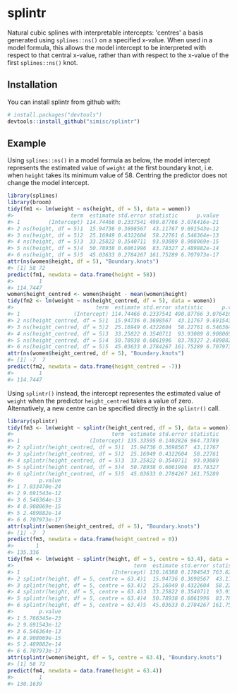 
<!-- README.md is generated from README.Rmd. Please edit that file -->
splintr
=======

Natural cubic splines with interpretable intercepts: 'centres' a basis generated using `splines::ns()` on a specified x-value. When used in a model formula, this allows the model intercept to be interpreted with respect to that central x-value, rather than with respect to the x-value of the first `splines::ns()` knot.

Installation
------------

You can install splintr from github with:

``` r
# install.packages("devtools")
devtools::install_github("simisc/splintr")
```

Example
-------

Using `splines::ns()` in a model formula as below, the model intercept represents the estimated value of `weight` at the first boundary knot, i.e. when `height` takes its minimum value of 58. Centring the predictor does not change the model intercept.

``` r
library(splines)
library(broom)
tidy(fm1 <- lm(weight ~ ns(height, df = 5), data = women))
#>                  term  estimate std.error statistic      p.value
#> 1         (Intercept) 114.74466 0.2337541 490.87766 3.076416e-21
#> 2 ns(height, df = 5)1  15.94736 0.3698567  43.11767 9.691543e-12
#> 3 ns(height, df = 5)2  25.16949 0.4322604  58.22761 6.546364e-13
#> 4 ns(height, df = 5)3  33.25822 0.3540711  93.93089 8.908069e-15
#> 5 ns(height, df = 5)4  50.78938 0.6061996  83.78327 2.489882e-14
#> 6 ns(height, df = 5)5  45.03633 0.2784267 161.75289 6.707973e-17
attr(ns(women$height, df = 5), "Boundary.knots")
#> [1] 58 72
predict(fm1, newdata = data.frame(height = 58))
#>        1 
#> 114.7447
women$height_centred <- women$height - mean(women$height)
tidy(fm2 <- lm(weight ~ ns(height_centred, df = 5), data = women))
#>                          term  estimate std.error statistic      p.value
#> 1                 (Intercept) 114.74466 0.2337541 490.87766 3.076416e-21
#> 2 ns(height_centred, df = 5)1  15.94736 0.3698567  43.11767 9.691543e-12
#> 3 ns(height_centred, df = 5)2  25.16949 0.4322604  58.22761 6.546364e-13
#> 4 ns(height_centred, df = 5)3  33.25822 0.3540711  93.93089 8.908069e-15
#> 5 ns(height_centred, df = 5)4  50.78938 0.6061996  83.78327 2.489882e-14
#> 6 ns(height_centred, df = 5)5  45.03633 0.2784267 161.75289 6.707973e-17
attr(ns(women$height_centred, df = 5), "Boundary.knots")
#> [1] -7  7
predict(fm2, newdata = data.frame(height_centred = -7))
#>        1 
#> 114.7447
```

Using `splintr()` instead, the intercept representes the estimated value of `weight` when the predictor `height_centred` takes a value of zero. Alternatively, a new centre can be specified directly in the `splintr()` call.

``` r
library(splintr)
tidy(fm3 <- lm(weight ~ splintr(height_centred, df = 5), data = women))
#>                               term  estimate std.error statistic
#> 1                      (Intercept) 135.33595 0.1402826 964.73789
#> 2 splintr(height_centred, df = 5)1  15.94736 0.3698567  43.11767
#> 3 splintr(height_centred, df = 5)2  25.16949 0.4322604  58.22761
#> 4 splintr(height_centred, df = 5)3  33.25822 0.3540711  93.93089
#> 5 splintr(height_centred, df = 5)4  50.78938 0.6061996  83.78327
#> 6 splintr(height_centred, df = 5)5  45.03633 0.2784267 161.75289
#>        p.value
#> 1 7.033470e-24
#> 2 9.691543e-12
#> 3 6.546364e-13
#> 4 8.908069e-15
#> 5 2.489882e-14
#> 6 6.707973e-17
attr(splintr(women$height_centred, df = 5), "Boundary.knots")
#> [1] -7  7
predict(fm3, newdata = data.frame(height_centred = 0))
#>       1 
#> 135.336
tidy(fm4 <- lm(weight ~ splintr(height, df = 5, centre = 63.4), data = women))
#>                                      term  estimate std.error statistic
#> 1                             (Intercept) 130.16388 0.1704543 763.62922
#> 2 splintr(height, df = 5, centre = 63.4)1  15.94736 0.3698567  43.11767
#> 3 splintr(height, df = 5, centre = 63.4)2  25.16949 0.4322604  58.22761
#> 4 splintr(height, df = 5, centre = 63.4)3  33.25822 0.3540711  93.93089
#> 5 splintr(height, df = 5, centre = 63.4)4  50.78938 0.6061996  83.78327
#> 6 splintr(height, df = 5, centre = 63.4)5  45.03633 0.2784267 161.75289
#>        p.value
#> 1 5.766345e-23
#> 2 9.691543e-12
#> 3 6.546364e-13
#> 4 8.908069e-15
#> 5 2.489882e-14
#> 6 6.707973e-17
attr(splintr(women$height, df = 5, centre = 63.4), "Boundary.knots")
#> [1] 58 72
predict(fm4, newdata = data.frame(height = 63.4))
#>        1 
#> 130.1639
```
